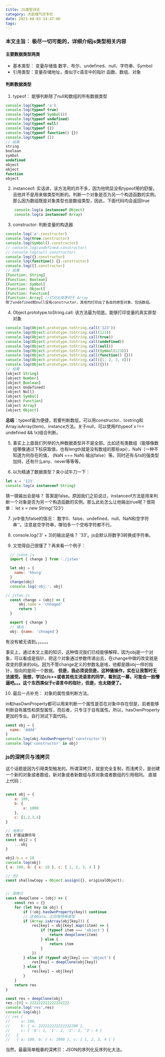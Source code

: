 ```yaml
---
title: JS类型详论
category: 大前端气宗专栏
date: 2023-08-03 14:47:06
tags:
---
```


### 本文主旨： 极尽一切可能的，详细介绍js类型相关内容

#### 主要数据类型两类
- 基本类型： 变量存储值
数字、布尔、undefined、null、字符串、Symbol
- 引用类型：变量存储地址，类似于c语言中的指针
函数、数组、对象

#### 判断数据类型
1. typeof： 能够判断除了null和数组的所有数据类型
```javascript
console.log(typeof 'a')
console.log(typeof true)
console.log(typeof Symbol())
console.log(typeof undefined)
console.log(typeof null)
console.log(typeof {})
console.log(typeof function() {})
console.log(typeof [])
// 结果
string
boolean
symbol
undefined
object
object
function
object
```

2. instanceof: 实话讲，该方法用的并不多，因为他明显没有typeof用的舒服，且他并不是用来做类型判断的。判断一个对象是否为另一个构造函数的实例。那么因为数组既是对象类型也是数组类型，因此，下面代码均会返回true
```javascript
    console.log(a instanceof Object)
    console.log(a instanceof Array)
```

3. constructor: 判断变量的构造器
```javascript
console.log('a'.constructor)
console.log(true.constructor)
console.log(Symbol().constructor)
// console.log(undefined.constructor)
// console.log(null.constructor)
console.log({}.constructor)
console.log(function() {}.constructor)
console.log([].constructor)
// 结果
[Function: String]
[Function: Boolean]
[Function: Symbol]
[Function: Object]
[Function: Function]
[Function: Array] //打印出来等同于 Array
除了undefined和null没有constructor，其他均打印出了各自的原型对象，包括数组。
```
4. Object.prototype.toString.call: 该方法最为彻底。能够打印变量的真实原型对象
```javascript
console.log(Object.prototype.toString.call('123'))
console.log(Object.prototype.toString.call(123))
console.log(Object.prototype.toString.call(true))
console.log(Object.prototype.toString.call(undefined))
console.log(Object.prototype.toString.call(null))
console.log(Object.prototype.toString.call(Symbol(123)))
console.log(Object.prototype.toString.call(function() {}))
console.log(Object.prototype.toString.call([1, 2, 3, 4]))
console.log(Object.prototype.toString.call({}))
// 结果
[object String]
[object Number]
[object Boolean]
[object Undefined]
[object Null]
[object Symbol]
[object Function]
[object Array]
[object Object]
```
**总结**：typeof最为便捷，若要判断数组，可以用constructor、tostring和Array.isArray(item)、instance方法。关于null，可以使用if(typeof x !== undefined && !x)结合判断。

5. 事实上上面我们列举的九种数据类型并不是全部。比如还有类数组（能够像数组哪像通过下标获取值，也有length就是没有数组的那些api），NaN（一种不知道为何存在的值， (NaN === NaN) 输出false）等。同时还有与ts的强类型加持，还有什么any、never等等等。

6. 以为精通了数据类型？来小试牛刀一下：
```javascript
let x = '123'
console.log(x instanceof String)
```
猜一猜输出会是啥？
答案是false。原因我们之前说过，instanceof方法是用来判断一个对象是否为另一个构造函数的实例。那么此处怎么让他输出true呢？很简单：
let x = new String('123')

7. js中值为false的情况：
数字0、false、undefined、null、NaN和空字符串''。注意是空字符串，哪怕多一个空格字符都不行。

8. console.log('3' + 3)的输出是啥？
'33'。js会默认将数字3转换成字符串。

9. 又觉得自己很懂了？再来看一个例子：
```javascript
  // jsone.js
  import { change } from './jstwo'

  let obj = {
    name: 'hhvcg'
  }
  change(obj)
  console.log('obj:', obj)

// jstwo.js
  const change = (obj) => {
      obj.name = 'chnaged'
      return 1
  }

  export { change }
  // 输出：
  obj: {name: 'chnaged'}
```
有没有被无语到。。。。。。

事实上，通过本文上面的知识，这种情况我们已经能够解释，因为obj是一个对象，可以看成是指针，把这个对象通过参数传递出去，在change中做的改变就是改变的原来的obj，因为不管change定义的参数名是啥，他都是跟obj一样的指针，指向的是同一个数据。
**但是，我必须说但是，这种骚操作，实在让我暂时无法接受。我想，学过c/c++或者其他主流语言的同学，看到这一幕，可能会一脸懵逼吧。。。这个东西类似于c语言中的指针，但是，也太随便了。**

10. 最后一点补充： 对象的属性值判断方法。

in和hasOwnProperty都可以用来判断一个属性是否在对象中存在但是，前者能够判断自有属性和原型属性，而后者，只专注于自有属性。所以，hasOwnProperty更加的专业。自行测试下面代码。
```javascript
const obj = {
  name: 'dddd'
}
console.log(obj.hasOwnProperty('constructor'))
console.log('constructor' in obj)
```

### js的深拷贝与浅拷贝
这个话题是因为引用类型触发的。所谓深拷贝，就是完全复制，而浅拷贝，是创建一个新的对象或者数组，新对象或者新数组与原对象或者数组的引用相同。
直接上代码：
```javascript

const obj = {
    a: 100,
    b: {
        x: 1000
    },
    c: [1,2,3,4]
}

// 浅拷贝
方1 扩展运算符号
const obj2 = {
    ...obj
}

obj2.b.x = 10
console.log(obj)
{ a: 100, b: { x: 10 }, c: [ 1, 2, 3, 4 ] }

// 方2
const shallowCopy = Object.assign({}, originalObject);


// 深拷贝
const deepClone = (obj) => {
    const res = {}
    for (let key in obj) {
        if (!obj.hasOwnProperty(key)) continue
        // 还有Date、正则等特殊类型
        if (Array.isArray(obj[key])) {
            res[key] = obj[key].map((item) => {
                if (typeof item === 'object') {
                    return deepClone(item)
                } else {
                    return item
                }
            })
        } else if (typeof obj[key] === 'object') {
            res[key] = deepClone(obj[key])
        } else {
            res[key] = obj[key]
        }
    }
    return res
}

const res = deepClone(obj)
res.c[0] = 222222222222222222
console.log('res',res)
console.log(obj)
// res {
//     a: 100,
//     b: { x: 222222222222222200 },
//     c: { '0': 1, '1': 2, '2': 3, '3': 4 }
//   }
//   { a: 100, b: { x: 1000 }, c: [ 1, 2, 3, 4 ] }
```


当然，最最简单粗暴的深拷贝：JSON的序列化反序列化大法。